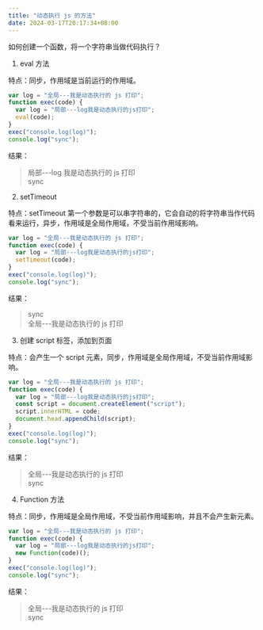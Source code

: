 ```yaml
---
title: "动态执行 js 的方法"
date: 2024-03-17T20:17:34+08:00
---
```


如何创建一个函数，将一个字符串当做代码执行？

1. eval 方法

特点：同步，作用域是当前运行的作用域。

```js
var log = "全局---我是动态执行的 js 打印";
function exec(code) {
  var log = "局部---log我是动态执行的js打印";
  eval(code);
}
exec("console.log(log)");
console.log("sync");
```

结果：

> 局部---log 我是动态执行的 js 打印 <br> sync

2. setTimeout

特点：setTimeout 第一个参数是可以串字符串的，它会自动的将字符串当作代码看来运行，异步，作用域是全局作用域，不受当前作用域影响。

```js
var log = "全局---我是动态执行的 js 打印";
function exec(code) {
  var log = "局部---log我是动态执行的js打印";
  setTimeout(code);
}
exec("console.log(log)");
console.log("sync");
```

结果：

> sync <br> 全局---我是动态执行的 js 打印

3. 创建 script 标签，添加到页面

特点：会产生一个 script 元素，同步，作用域是全局作用域，不受当前作用域影响。

```js
var log = "全局---我是动态执行的 js 打印";
function exec(code) {
  var log = "局部---log我是动态执行的js打印";
  const script = document.createElement("script");
  script.innerHTML = code;
  document.head.appendChild(script);
}
exec("console.log(log)");
console.log("sync");
```

结果：

> 全局---我是动态执行的 js 打印 <br > sync

4. Function 方法

特点：同步，作用域是全局作用域，不受当前作用域影响，并且不会产生新元素。

```js
var log = "全局---我是动态执行的 js 打印";
function exec(code) {
  var log = "局部---log我是动态执行的js打印";
  new Function(code)();
}
exec("console.log(log)");
console.log("sync");
```

结果：

> 全局---我是动态执行的 js 打印 <br > sync
